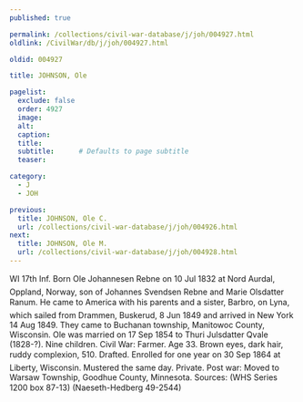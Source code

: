 ```yaml
---
published: true

permalink: /collections/civil-war-database/j/joh/004927.html
oldlink: /CivilWar/db/j/joh/004927.html

oldid: 004927

title: JOHNSON, Ole

pagelist:
  exclude: false
  order: 4927
  image: 
  alt:
  caption:
  title:
  subtitle:      # Defaults to page subtitle
  teaser:

category: 
  - J 
  - JOH

previous:
  title: JOHNSON, Ole C.
  url: /collections/civil-war-database/j/joh/004926.html  
next:
  title: JOHNSON, Ole M.
  url: /collections/civil-war-database/j/joh/004928.html   
---
```

WI 17th Inf. Born &#147;Ole Johannesen Rebne&#148; on 10 Jul 1832 at Nord Aurdal, Oppland, Norway, son of Johannes Svendsen Rebne and Marie Olsdatter Ranum. He came to America with his parents and a sister, Barbro, on &#147;Lyna&#148;, which sailed from Drammen, Buskerud, 8 Jun 1849 and arrived in New York 14 Aug 1849. They came to Buchanan township, Manitowoc County, Wisconsin. Ole was married on 17 Sep 1854 to Thuri Julsdatter Qvale (1828-?). Nine children. Civil War: Farmer. Age 33. Brown eyes, dark hair, ruddy complexion, 5&#146;10&#148;. Drafted. Enrolled for one year on 30 Sep 1864 at Liberty, Wisconsin. Mustered the same day. Private. Post war: Moved to Warsaw Township, Goodhue County, Minnesota. Sources: (WHS Series 1200 box 87-13) (Naeseth-Hedberg &#146;49-2544)
